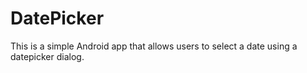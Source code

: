 # DatePicker

This is a simple Android app that allows users to select a date using a datepicker dialog.
